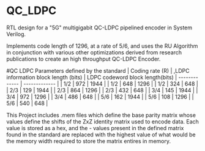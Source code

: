 # QC_LDPC
RTL design for a "5G" multigigabit QC-LDPC pipelined encoder in System Verilog. 

Implements code length of 1296, at a rate of 5/6, and uses the RU Algorithm in conjunction with various other optimizations derived from research publications to create an high throughput QC-LDPC Encoder. 

#QC LDPC Parameters defined by the standard
| Coding rate (R) | ,LDPC information block length (bits) | LDPC codeword block length(bits)
| ------------- | ------------- |
| 1/2  | 972  | 1944  |
| 1/2  | 648  | 1296  |
| 1/2  | 324  | 648  |
| 2/3  | 129  | 1944 |
| 2/3  | 864  | 1296  |
| 2/3  | 432  | 648  |
| 3/4  | 145  | 1944  |
| 3/4  | 972  | 1296  |
| 3/4  | 486  | 648  |
| 5/6  | 162  | 1944  |
| 5/6  | 108  | 1296  |
| 5/6  | 540  | 648  |

This Project includes .mem files which define the base parity matrix whose values define the shifts of the ZxZ identity matrix used to encode data. Each value is stored as a hex, and the - values present in the defined matrix found in the standard are replaced with the highest value of what would be the memory width required to store the matrix entires in memory. 